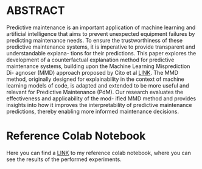 # ABSTRACT
Predictive maintenance is an important application of machine learning and artificial intelligence that aims to prevent unexpected equipment failures by predicting maintenance needs.
To ensure the trustworthiness of these predictive maintenance systems, it is imperative to provide transparent and understandable explana- tions for their predictions.
This paper explores the development of a counterfactual explanation method for predictive maintenance systems, building upon the Machine Learning Misprediction Di- agnoser (MMD) approach proposed by Cito et al [LINK](https://dl.acm.org/doi/10.1145/3510457.3513081).
The MMD method, originally designed for explainability in the context of machine learning models of code, is adapted and extended to be more useful and relevant for Predictive Maintenance (PdM).
Our research evaluates the effectiveness and applicability of the mod- ified MMD method and provides insights into how it improves the interpretability of predictive maintenance predictions, thereby enabling more informed maintenance decisions.

# Reference Colab Notebook
Here you can find a [LINK](https://colab.research.google.com/drive/1KjJKntMZRJIIl3M5IW_fS4Hfgzet6Wnx?usp=sharing) to my reference colab notebook, where you can see the results of the performed experiments.
